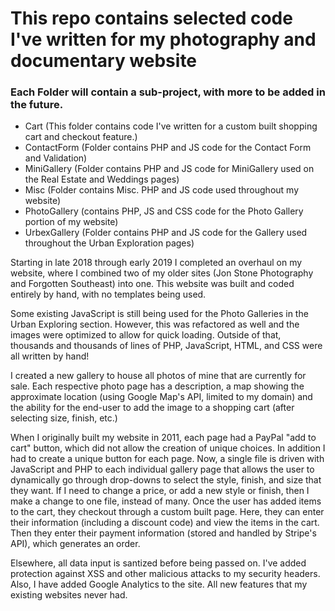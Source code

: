 # This repo contains selected code I've written for my photography and documentary website

### Each Folder will contain a sub-project, with more to be added in the future.
* Cart (This folder contains code I've written for a custom built shopping cart and checkout feature.)
* ContactForm (Folder contains PHP and JS code for the Contact Form and Validation)
* MiniGallery (Folder contains PHP and JS code for MiniGallery used on the Real Estate and Weddings pages)
* Misc (Folder contains Misc. PHP and JS code used throughout my website)
* PhotoGallery (contains PHP, JS and CSS code for the Photo Gallery portion of my website)
* UrbexGallery (Folder contains PHP and JS code for the Gallery used throughout the Urban Exploration pages)

Starting in late 2018 through early 2019 I completed an overhaul on my website, where I combined two of my older sites (Jon Stone Photography and Forgotten Southeast) into one. This website was built and coded entirely by hand, with no templates being used. 

Some existing JavaScript is still being used for the Photo Galleries in the Urban Exploring section. However, this was refactored as well and the images were optimized to allow for quick loading. Outside of that, thousands and thousands of lines of PHP, JavaScript, HTML, and CSS were all written by hand!

I created a new gallery to house all photos of mine that are currently for sale. Each respective photo page has a description, a map showing the approximate location (using Google Map's API, limited to my domain) and the ability for the end-user to add the image to a shopping cart (after selecting size, finish, etc.)

When I originally built my website in 2011, each page had a PayPal "add to cart" button, which did not allow the creation of unique choices. In addition I had to create a unique button for each page. Now, a single file is driven with JavaScript and PHP to each individual gallery page that allows the user to dynamically go through drop-downs to select the style, finish, and size that they want. If I need to change a price, or add a new style or finish, then I make a change to one file, instead of many. Once the user has added items to the cart, they checkout through a custom built page. Here, they can enter their information (including a discount code) and view the items in the cart. Then they enter their payment information (stored and handled by Stripe's API), which generates an order.

Elsewhere, all data input is santized before being passed on. I've added protection against XSS and other malicious attacks to my security headers. Also, I have added Google Analytics to the site. All new features that my existing websites never had.